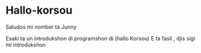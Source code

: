 # Hallo-korsou


Saludos mi nomber ta Junny

Esaki ta un introdukshon di programshon di (hallo Korsou)
E ta fasil , djis sigi mi introdukshon
